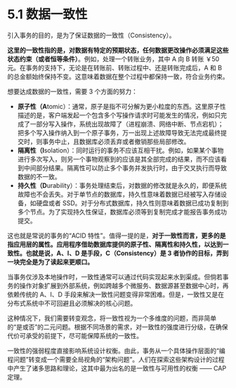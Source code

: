 # 5.1 数据一致性

引入事务的目的，是为了保证数据的一致性（Consistency）。

**这里的一致性指的是，对数据有特定的预期状态，任何数据更改操作必须满足这些状态约束（或者恒等条件）**。例如，处理一个转账业务，其中 A 向 B 转账 ￥50 元。在事务的支持下，无论是在转账前、转账过程中、还是转账完成后，A 和 B 的总金额始终保持不变。这意味着数据在整个过程中都保持一致，符合业务约束。

想要达成数据的一致性，需要 3 个方面的努力：

- **原子性（A**tomic）：通常，原子是指不可分解为更小粒度的东西。这里原子性描述的是，客户端发起一个包含多个写操作请求时可能发生的情况，例如只完成了一部分写入操作，系统出现故障了（进程崩溃、网络中断、节点宕机）；把多个写入操作纳入到一个原子事务，万一出现上述故障导致无法完成最终提交时，则事务中止，且数据库必须丢弃或者撤销那些局部修改。
- **隔离性（I**solation）：同时运行的事务不应该互相干扰。例如，如果某个事物进行多次写入，则另一个事物观察到的应该是其全部完成的结果，而不应该看到中间部分结果。隔离性可以防止多个事务并发执行时，由于交叉执行而导致数据的不一致。
- **持久性（D**urability）：事务处理结束后，对数据的修改就是永久的，即便系统故障也不会丢失。对于单节点的数据库，持久性意味着数据已经被写入存储设备，如硬盘或者 SSD。对于分布式数据库，持久性则意味着数据已成功复制到多个节点。为了实现持久性保证，数据库必须等到复制完成才能报告事务成功提交。

这也就是常说的事务的“ACID 特性”。值得一提的是，**对于一致性而言，更多的是指应用层的属性。应用程序借助数据库提供的原子性、隔离性和持久性，以达到一致性。也就是说，A、I、D 是手段，C（Consistency）是 3 者协作的目标，弄到一块完全是为了读起来更顺口。**

当事务仅涉及本地操作时，一致性通常可以通过代码实现起来水到渠成。但倘若事务的操作对象扩展到外部系统，例如跨越多个微服务、数据源甚至数据中心时，再依赖传统的 A、I、D 手段来解决一致性问题变得非常困难。但是，一致性又是在分布式系统中不可回避且必须解决的核心问题。

这种情况下，我们需要转变观念，将一致性视为一个多维度的问题，而非简单的“是或否”的二元问题。根据不同场景的需求，对一致性的强度进行分级，在确保代价可承受的前提下，尽可能保障系统的一致性。

一致性的强弱程度直接影响系统设计权衡。由此，事务从一个具体操作层面的“编程问题”转变成一个需要全局视角的“架构问题”。人们在探索这些架构设计的过程中产生了诸多思路和理论，这其中最为出名的是一致性与可用性的权衡 —— CAP 定理。